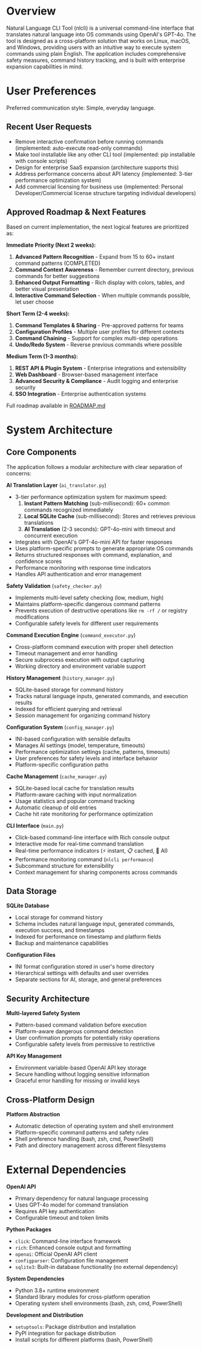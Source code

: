 # Overview

Natural Language CLI Tool (nlcli) is a universal command-line interface that translates natural language into OS commands using OpenAI's GPT-4o. The tool is designed as a cross-platform solution that works on Linux, macOS, and Windows, providing users with an intuitive way to execute system commands using plain English. The application includes comprehensive safety measures, command history tracking, and is built with enterprise expansion capabilities in mind.

# User Preferences

Preferred communication style: Simple, everyday language.

## Recent User Requests
- Remove interactive confirmation before running commands (implemented: auto-execute read-only commands)
- Make tool installable like any other CLI tool (implemented: pip installable with console scripts)
- Design for enterprise SaaS expansion (architecture supports this)
- Address performance concerns about API latency (implemented: 3-tier performance optimization system)
- Add commercial licensing for business use (implemented: Personal Developer/Commercial license structure targeting individual developers)

## Approved Roadmap & Next Features

Based on current implementation, the next logical features are prioritized as:

**Immediate Priority (Next 2 weeks):**
1. **Advanced Pattern Recognition** - Expand from 15 to 60+ instant command patterns (COMPLETED)
2. **Command Context Awareness** - Remember current directory, previous commands for better suggestions  
3. **Enhanced Output Formatting** - Rich display with colors, tables, and better visual presentation
4. **Interactive Command Selection** - When multiple commands possible, let user choose

**Short Term (2-4 weeks):**
1. **Command Templates & Sharing** - Pre-approved patterns for teams
2. **Configuration Profiles** - Multiple user profiles for different contexts
3. **Command Chaining** - Support for complex multi-step operations
4. **Undo/Redo System** - Reverse previous commands where possible

**Medium Term (1-3 months):**
1. **REST API & Plugin System** - Enterprise integrations and extensibility
2. **Web Dashboard** - Browser-based management interface
3. **Advanced Security & Compliance** - Audit logging and enterprise security
4. **SSO Integration** - Enterprise authentication systems

Full roadmap available in [ROADMAP.md](ROADMAP.md)

# System Architecture

## Core Components

The application follows a modular architecture with clear separation of concerns:

**AI Translation Layer** (`ai_translator.py`)
- 3-tier performance optimization system for maximum speed:
  1. **Instant Pattern Matching** (sub-millisecond): 60+ common commands recognized immediately
  2. **Local SQLite Cache** (sub-millisecond): Stores and retrieves previous translations
  3. **AI Translation** (2-3 seconds): GPT-4o-mini with timeout and concurrent execution
- Integrates with OpenAI's GPT-4o-mini API for faster responses
- Uses platform-specific prompts to generate appropriate OS commands
- Returns structured responses with command, explanation, and confidence scores
- Performance monitoring with response time indicators
- Handles API authentication and error management

**Safety Validation** (`safety_checker.py`)
- Implements multi-level safety checking (low, medium, high)
- Maintains platform-specific dangerous command patterns
- Prevents execution of destructive operations like `rm -rf /` or registry modifications
- Configurable safety levels for different user requirements

**Command Execution Engine** (`command_executor.py`)
- Cross-platform command execution with proper shell detection
- Timeout management and error handling
- Secure subprocess execution with output capturing
- Working directory and environment variable support

**History Management** (`history_manager.py`)
- SQLite-based storage for command history
- Tracks natural language inputs, generated commands, and execution results
- Indexed for efficient querying and retrieval
- Session management for organizing command history

**Configuration System** (`config_manager.py`)
- INI-based configuration with sensible defaults
- Manages AI settings (model, temperature, timeouts)
- Performance optimization settings (cache, patterns, timeouts)
- User preferences for safety levels and interface behavior
- Platform-specific configuration paths

**Cache Management** (`cache_manager.py`)
- SQLite-based local cache for translation results
- Platform-aware caching with input normalization
- Usage statistics and popular command tracking
- Automatic cleanup of old entries
- Cache hit rate monitoring for performance optimization

**CLI Interface** (`main.py`)
- Click-based command-line interface with Rich console output
- Interactive mode for real-time command translation
- Real-time performance indicators (⚡ instant, 📋 cached, 🤖 AI)
- Performance monitoring command (`nlcli performance`)
- Subcommand structure for extensibility
- Context management for sharing components across commands

## Data Storage

**SQLite Database**
- Local storage for command history
- Schema includes natural language input, generated commands, execution success, and timestamps
- Indexed for performance on timestamp and platform fields
- Backup and maintenance capabilities

**Configuration Files**
- INI format configuration stored in user's home directory
- Hierarchical settings with defaults and user overrides
- Separate sections for AI, storage, and general preferences

## Security Architecture

**Multi-layered Safety System**
- Pattern-based command validation before execution
- Platform-aware dangerous command detection
- User confirmation prompts for potentially risky operations
- Configurable safety levels from permissive to restrictive

**API Key Management**
- Environment variable-based OpenAI API key storage
- Secure handling without logging sensitive information
- Graceful error handling for missing or invalid keys

## Cross-Platform Design

**Platform Abstraction**
- Automatic detection of operating system and shell environment
- Platform-specific command patterns and safety rules
- Shell preference handling (bash, zsh, cmd, PowerShell)
- Path and directory management across different filesystems

# External Dependencies

**OpenAI API**
- Primary dependency for natural language processing
- Uses GPT-4o model for command translation
- Requires API key authentication
- Configurable timeout and token limits

**Python Packages**
- `click`: Command-line interface framework
- `rich`: Enhanced console output and formatting
- `openai`: Official OpenAI API client
- `configparser`: Configuration file management
- `sqlite3`: Built-in database functionality (no external dependency)

**System Dependencies**
- Python 3.8+ runtime environment
- Standard library modules for cross-platform operation
- Operating system shell environments (bash, zsh, cmd, PowerShell)

**Development and Distribution**
- `setuptools`: Package distribution and installation
- PyPI integration for package distribution
- Install scripts for different platforms (bash, PowerShell)